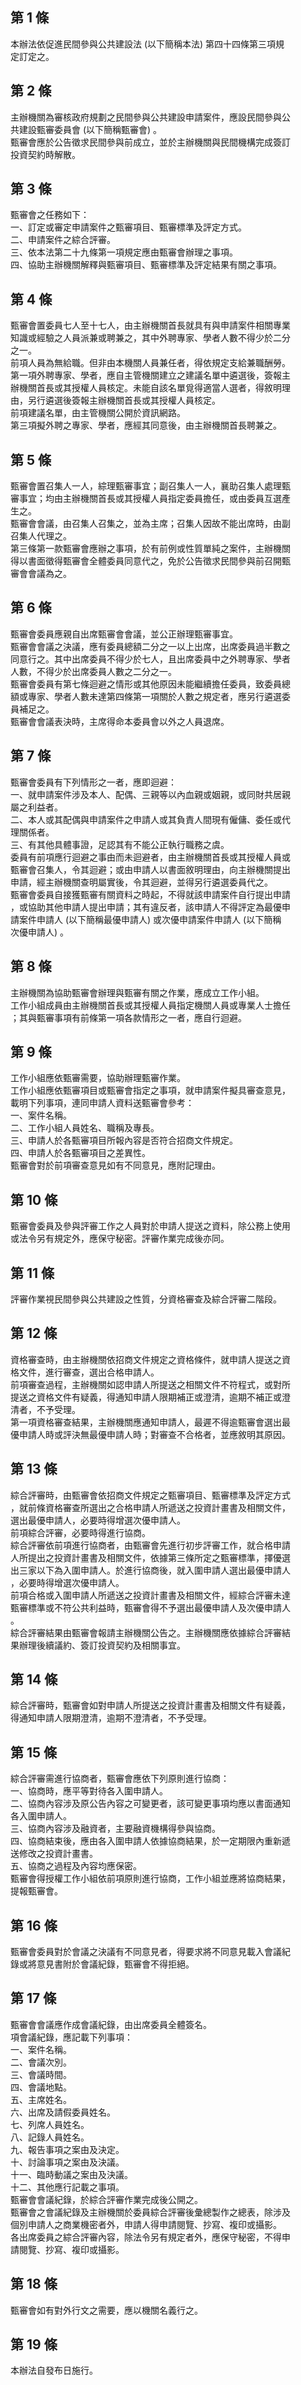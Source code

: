 第 1 條
-------
本辦法依促進民間參與公共建設法 (以下簡稱本法) 第四十四條第三項規  
定訂定之。

第 2 條
-------
主辦機關為審核政府規劃之民間參與公共建設申請案件，應設民間參與公  
共建設甄審委員會 (以下簡稱甄審會) 。  
甄審會應於公告徵求民間參與前成立，並於主辦機關與民間機構完成簽訂  
投資契約時解散。

第 3 條
-------
甄審會之任務如下：  
一、訂定或審定申請案件之甄審項目、甄審標準及評定方式。  
二、申請案件之綜合評審。  
三、依本法第二十九條第一項規定應由甄審會辦理之事項。  
四、協助主辦機關解釋與甄審項目、甄審標準及評定結果有關之事項。

第 4 條
-------
甄審會置委員七人至十七人，由主辦機關首長就具有與申請案件相關專業  
知識或經驗之人員派兼或聘兼之，其中外聘專家、學者人數不得少於二分  
之一。  
前項人員為無給職。但非由本機關人員兼任者，得依規定支給兼職酬勞。  
第一項外聘專家、學者，應自主管機關建立之建議名單中遴選後，簽報主  
辦機關首長或其授權人員核定。未能自該名單覓得適當人選者，得敘明理  
由，另行遴選後簽報主辦機關首長或其授權人員核定。  
前項建議名單，由主管機關公開於資訊網路。  
第三項擬外聘之專家、學者，應經其同意後，由主辦機關首長聘兼之。

第 5 條
-------
甄審會置召集人一人，綜理甄審事宜；副召集人一人，襄助召集人處理甄  
審事宜；均由主辦機關首長或其授權人員指定委員擔任，或由委員互選產  
生之。  
甄審會會議，由召集人召集之，並為主席；召集人因故不能出席時，由副  
召集人代理之。  
第三條第一款甄審會應辦之事項，於有前例或性質單純之案件，主辦機關  
得以書面徵得甄審會全體委員同意代之，免於公告徵求民間參與前召開甄  
審會會議為之。

第 6 條
-------
甄審會委員應親自出席甄審會會議，並公正辦理甄審事宜。  
甄審會會議之決議，應有委員總額二分之一以上出席，出席委員過半數之  
同意行之。其中出席委員不得少於七人，且出席委員中之外聘專家、學者  
人數，不得少於出席委員人數之二分之一。  
甄審會委員有第七條迴避之情形或其他原因未能繼續擔任委員，致委員總  
額或專家、學者人數未達第四條第一項關於人數之規定者，應另行遴選委  
員補足之。  
甄審會會議表決時，主席得命本委員會以外之人員退席。

第 7 條
-------
甄審會委員有下列情形之一者，應即迴避：  
一、就申請案件涉及本人、配偶、三親等以內血親或姻親，或同財共居親  
    屬之利益者。  
二、本人或其配偶與申請案件之申請人或其負責人間現有僱傭、委任或代  
    理關係者。  
三、有其他具體事證，足認其有不能公正執行職務之虞。  
委員有前項應行迴避之事由而未迴避者，由主辦機關首長或其授權人員或  
甄審會召集人，令其迴避；或由申請人以書面敘明理由，向主辦機關提出  
申請，經主辦機關查明屬實後，令其迴避，並得另行遴選委員代之。  
甄審會委員自接獲甄審有關資料之時起，不得就該申請案件自行提出申請  
，或協助其他申請人提出申請；其有違反者，該申請人不得評定為最優申  
請案件申請人 (以下簡稱最優申請人) 或次優申請案件申請人 (以下簡稱  
次優申請人) 。

第 8 條
-------
主辦機關為協助甄審會辦理與甄審有關之作業，應成立工作小組。  
工作小組成員由主辦機關首長或其授權人員指定機關人員或專業人士擔任  
；其與甄審事項有前條第一項各款情形之一者，應自行迴避。

第 9 條
-------
工作小組應依甄審需要，協助辦理甄審作業。  
工作小組應依甄審項目或甄審會指定之事項，就申請案件擬具審查意見，  
載明下列事項，連同申請人資料送甄審會參考：  
一、案件名稱。  
二、工作小組人員姓名、職稱及專長。  
三、申請人於各甄審項目所報內容是否符合招商文件規定。  
四、申請人於各甄審項目之差異性。  
甄審會對於前項審查意見如有不同意見，應附記理由。

第 10 條
--------
甄審會委員及參與評審工作之人員對於申請人提送之資料，除公務上使用  
或法令另有規定外，應保守秘密。評審作業完成後亦同。

第 11 條
--------
評審作業視民間參與公共建設之性質，分資格審查及綜合評審二階段。

第 12 條
--------
資格審查時，由主辦機關依招商文件規定之資格條件，就申請人提送之資  
格文件，進行審查，選出合格申請人。  
前項審查過程，主辦機關如認申請人所提送之相關文件不符程式，或對所  
提送之資格文件有疑義，得通知申請人限期補正或澄清，逾期不補正或澄  
清者，不予受理。  
第一項資格審查結果，主辦機關應通知申請人，最遲不得逾甄審會選出最  
優申請人時或評決無最優申請人時；對審查不合格者，並應敘明其原因。

第 13 條
--------
綜合評審時，由甄審會依招商文件規定之甄審項目、甄審標準及評定方式  
，就前條資格審查所選出之合格申請人所遞送之投資計畫書及相關文件，  
選出最優申請人，必要時得增選次優申請人。  
前項綜合評審，必要時得進行協商。  
綜合評審依前項進行協商者，由甄審會先進行初步評審工作，就合格申請  
人所提出之投資計畫書及相關文件，依據第三條所定之甄審標準，擇優選  
出三家以下為入圍申請人。於進行協商後，就入圍申請人選出最優申請人  
，必要時得增選次優申請人。  
前項合格或入圍申請人所遞送之投資計畫書及相關文件，經綜合評審未達  
甄審標準或不符公共利益時，甄審會得不予選出最優申請人及次優申請人  
。  
綜合評審結果由甄審會報請主辦機關公告之。主辦機關應依據綜合評審結  
果辦理後續議約、簽訂投資契約及相關事宜。

第 14 條
--------
綜合評審時，甄審會如對申請人所提送之投資計畫書及相關文件有疑義，  
得通知申請人限期澄清，逾期不澄清者，不予受理。

第 15 條
--------
綜合評審需進行協商者，甄審會應依下列原則進行協商：  
一、協商時，應平等對待各入圍申請人。  
二、協商內容涉及原公告內容之可變更者，該可變更事項均應以書面通知  
    各入圍申請人。  
三、協商內容涉及融資者，主要融資機構得參與協商。  
四、協商結束後，應由各入圍申請人依據協商結果，於一定期限內重新遞  
    送修改之投資計畫書。  
五、協商之過程及內容均應保密。  
甄審會得授權工作小組依前項原則進行協商，工作小組並應將協商結果，  
提報甄審會。

第 16 條
--------
甄審會委員對於會議之決議有不同意見者，得要求將不同意見載入會議紀  
錄或將意見書附於會議紀錄，甄審會不得拒絕。

第 17 條
--------
甄審會會議應作成會議紀錄，由出席委員全體簽名。  
項會議紀錄，應記載下列事項：  
一、案件名稱。  
二、會議次別。  
三、會議時間。  
四、會議地點。  
五、主席姓名。  
六、出席及請假委員姓名。  
七、列席人員姓名。  
八、記錄人員姓名。  
九、報告事項之案由及決定。  
十、討論事項之案由及決議。  
十一、臨時動議之案由及決議。  
十二、其他應行記載之事項。  
甄審會會議紀錄，於綜合評審作業完成後公開之。  
甄審會之會議紀錄及主辦機關於委員綜合評審後彙總製作之總表，除涉及  
個別申請人之商業機密者外，申請人得申請閱覽、抄寫、複印或攝影。  
各出席委員之綜合評審內容，除法令另有規定者外，應保守秘密，不得申  
請閱覽、抄寫、複印或攝影。

第 18 條
--------
甄審會如有對外行文之需要，應以機關名義行之。

第 19 條
--------
本辦法自發布日施行。

